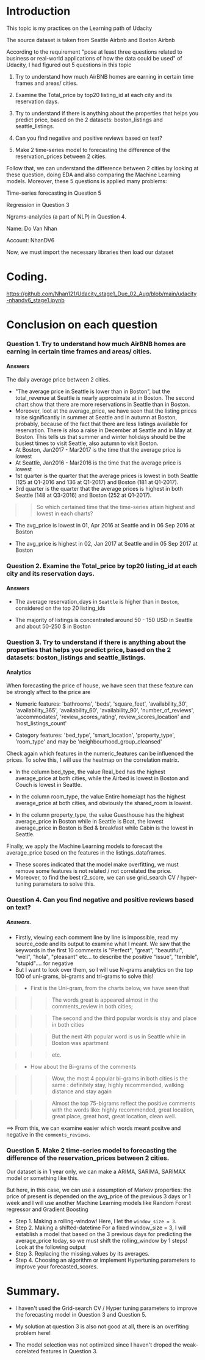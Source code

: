 # Introduction
This topic is my practices on the Learning path of Udacity

The source dataset is taken from Seattle Airbnb and Boston Airbnb

According to the requirement "pose at least three questions related to business or real-world applications of how the data could be used" of Udacity, I had figured out 5 questions in this topic

1) Try to understand how much AirBNB homes are earning in certain time frames and areas/ cities.

2) Examine the Total_price by top20 listing_id at each city and its reservation days.

3) Try to understand if there is anything about the properties that helps you predict price, based on the 2 datasets: boston_listings and seattle_listings.

4) Can you find negative and positive reviews based on text?

5) Make 2 time-series model to forecasting the difference of the reservation_prices between 2 cities.

Follow that, we can understand the difference between 2 cities by looking at these question, doing EDA and also comparing the Machine Learning models. Moreover, these 5 questions is applied many problems:

Time-series forecasting in Question 5

Regression in Question 3

Ngrams-analytics (a part of NLP) in Question 4.

Name: Do Van Nhan

Account: NhanDV6

Now, we must import the necessary libraries then load our dataset

# Coding.
https://github.com/Nhan121/Udacity_stage1_Due_02_Aug/blob/main/udacity-nhandv6_stage1.ipynb

# Conclusion on each question
### Question 1. Try to understand how much AirBNB homes are earning in certain time frames and areas/ cities.
#### Answers
The daily average price between 2 cities.
- "The average price in Seattle is lower than in Boston", but the total_revenue at Seattle is nearly approximate at in Boston. The second chart show that there are more reservations in Seattle than in Boston.
- Moreover, loot at the average_price, we have seen that the listing prices raise significantly in summer at Seattle and in autumn at Boston, probably, because of the fact that there are less listings available for reservation. There is also a raise in December at Seattle and in May at Boston. This tells us that summer and winter holidays should be the busiest times to visit Seattle, also autumn to visit Boston.
- At Boston, Jan2017 - Mar2017 is the time that the average price is lowest
- At Seattle, Jan2016 - Mar2016 is the time that the average price is lowest
- 1st quarter is the quarter that the average prices is lowest in both Seattle (125 at Q1-2016 and 136 at Q1-2017) and Boston (181 at Q1-2017).
- 3rd quarter is the quarter that the average prices is highest in both Seattle (148 at Q3-2016) and Boston (252 at Q1-2017).

>> So which certained time that the time-series attain highest and lowest in each charts?

- The avg_price is lowest in 01, Apr 2016 at Seattle and in 06 Sep 2016 at Boston

- The avg_price is highest in 02, Jan 2017 at Seattle and in 05 Sep 2017 at Boston

### Question 2. Examine the Total_price by top20 listing_id at each city and its reservation days.
#### Answers
- The average reservation_days in `Seattle` is higher than in `Boston`, considered on the top 20 listing_ids

- The majority of listings is concentrated around 50 - 150 USD in Seattle and about 50-250 $ in Boston

### Question 3. Try to understand if there is anything about the properties that helps you predict price, based on the 2 datasets: boston_listings and seattle_listings.
#### Analytics
When forecasting the price of house, we have seen that these feature can be strongly affect to the price are

- Numeric features: 'bathrooms', 'beds', 'square_feet', 'availability_30', 'availability_365', 'availability_60', 'availability_90', 'number_of_reviews', 'accommodates', 'review_scores_rating', review_scores_location' and 'host_listings_count'

- Category features: 'bed_type', 'smart_location', 'property_type', 'room_type' and may be 'neighbourhood_group_cleansed'

Check again which features in the numeric_features can be influenced the prices. To solve this, I will use the heatmap on the correlation matrix.

- In the column bed_type, the value Real_bed has the highest average_price at both cities, while the Airbed is lowest in Boston and Couch is lowest in Seattle.

- In the column room_type, the value Entire home/apt has the highest average_price at both cities, and obviously the shared_room is lowest.

- In the column property_type, the value Guesthouse has the highest average_price in Boston while in Seattle is Boat, the lowest average_price in Boston is Bed & breakfast while Cabin is the lowest in Seattle.

Finally, we apply the Machine Learning models to forecast the average_price based on the features in the listings_dataframes.

- These scores indicated that the model make overfitting, we must remove some features is not related / not correlated the price.
- Moreover, to find the best r2_score, we can use grid_search CV / hyper-tuning parameters to solve this.

### Question 4. Can you find negative and positive reviews based on text?
##### Answers.
- Firstly, viewing each comment line by line is impossible, read my source_code and its output to examine what I meant. We saw that the keywords in the first 10 comments is
"Perfect", "great", "beautiful", "well", "hola", "pleasant" etc... to describe the positive
"issue", "terrible", "stupid".... for negative
- But I want to look over them, so I will use N-grams analytics on the top 100 of uni-grams, bi-grams and tri-grams to solve this!
>- First is the Uni-gram, from the charts below, we have seen that

>>> The words great is appeared almost in the comments_review in both cities;

>>> The second and the third popular words is stay and place in both cities

>>> But the next 4th popular word is us in Seattle while in Boston was apartment

>>> etc.

>- How about the Bi-grams of the comments

>>> Wow, the most 4 popular bi-grams in both cities is the same : definitely stay, highly recommended, walking distance and stay again

>>> Almost the top 75-bigrams reflect the positive comments with the words like: highly recommended, great location, great place, great host, great location, clean well.

==> From this, we can examine easier which words meant positve and negative in the `comments_reviews`.

### Question 5. Make 2 time-series model to forecasting the difference of the reservation_prices between 2 cities.
Our dataset is in 1 year only, we can make a ARIMA, SARIMA, SARIMAX model or something like this.

But here, in this case, we can use a assumption of Markov properties: the price of present is depended on the avg_price of the previous 3 days or 1 week and I will use another Machine Learning models like Random Forest regressor and Gradient Boosting

- Step 1. Making a rolling-window! Here, I let the `window_size = 3`.
- Step 2. Making a shifted-datetime
For a fixed window_size = 3, I will establish a model that based on the 3 previous days for predicting the average_price today, so we must shift the rolling_window by 1 steps! Look at the following output
- Step 3. Replacing the missing_values by its averages.
- Step 4. Choosing an algorithm or implement Hypertuning parameters to improve your forecasted_scores.


# Summary.
- I haven't used the Grid-search CV / Hyper tuning parameters to improve the forecasting model in Question 3 and Question 5.

- My solution at question 3 is also not good at all, there is an overfiting problem here!

- The model selection was not optimized since I haven't droped the weak-corelated features in Question 3.
